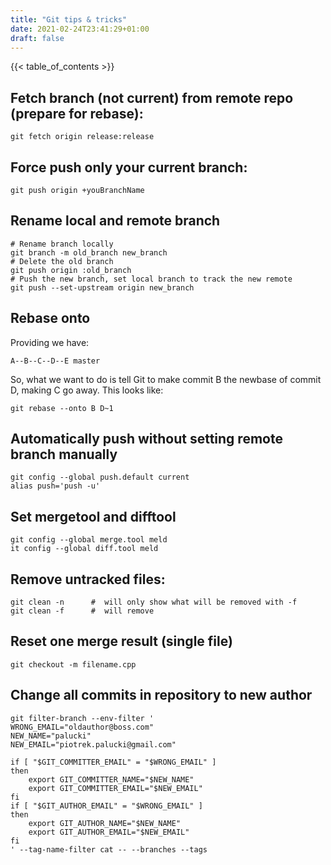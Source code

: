 ```yaml
---
title: "Git tips & tricks"
date: 2021-02-24T23:41:29+01:00
draft: false
---
```


{{< table_of_contents >}}

## Fetch branch (not current) from remote repo (prepare for rebase):
	git fetch origin release:release

	
## Force push only your current branch:
	git push origin +youBranchName

## Rename local and remote branch 
	# Rename branch locally    
	git branch -m old_branch new_branch
	# Delete the old branch    
	git push origin :old_branch
	# Push the new branch, set local branch to track the new remote
	git push --set-upstream origin new_branch    
	
## Rebase onto 
Providing we have:    

	A--B--C--D--E master
    	
So, what we want to do is tell Git to make
	commit B the newbase of commit D,  	making C go away. This looks like:

	git rebase --onto B D~1

## Automatically push without setting remote branch manually
	git config --global push.default current
	alias push='push -u'
	
## Set mergetool and difftool 
	git config --global merge.tool meld
	it config --global diff.tool meld


## Remove untracked files:
	git clean -n      #  will only show what will be removed with -f
	git clean -f      #  will remove

## Reset one merge result (single file)
	git checkout -m filename.cpp

## Change all commits in repository to new author
	git filter-branch --env-filter '
	WRONG_EMAIL="oldauthor@boss.com"
	NEW_NAME="palucki"
	NEW_EMAIL="piotrek.palucki@gmail.com"

	if [ "$GIT_COMMITTER_EMAIL" = "$WRONG_EMAIL" ]
	then
	    export GIT_COMMITTER_NAME="$NEW_NAME"
	    export GIT_COMMITTER_EMAIL="$NEW_EMAIL"
	fi
	if [ "$GIT_AUTHOR_EMAIL" = "$WRONG_EMAIL" ]
	then
	    export GIT_AUTHOR_NAME="$NEW_NAME"
	    export GIT_AUTHOR_EMAIL="$NEW_EMAIL"
	fi
	' --tag-name-filter cat -- --branches --tags
